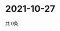 # 2021-10-27
  共 0条

  <!-- BEGIN -->
  <!-- 最后更新时间Wed Oct 27 2021 07:04:17 GMT+0000 (Coordinated Universal Time) -->
  
  <!-- END -->
  
  